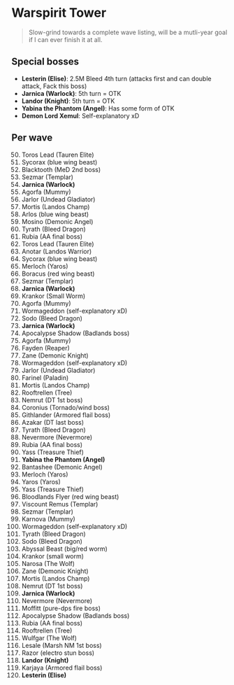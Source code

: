 # Warspirit Tower
> Slow-grind towards a complete wave listing, will be a mutli-year goal if I can ever finish it at all.

## Special bosses
- **Lesterin (Elise)**: 2.5M Bleed 4th turn (attacks first and can double attack, Fack this boss)
- **Jarnica (Warlock)**: 5th turn = OTK
- **Landor (Knight)**: 5th turn = OTK
- **Yabina the Phantom (Angel)**: Has some form of OTK
- **Demon Lord Xemul**: Self-explanatory xD

## Per wave
50. Toros Lead (Tauren Elite)
51. Sycorax (blue wing beast)
52. Blacktooth (MeD 2nd boss)
53. Sezmar (Templar)
54. **Jarnica (Warlock)**
55. Agorfa (Mummy)
56. Jarlor (Undead Gladiator)
57. Mortis (Landos Champ)
58. Arlos (blue wing beast)
59. Mosino (Demonic Angel)
60. Tyrath (Bleed Dragon)
61. Rubia (AA final boss)
62. Toros Lead (Tauren Elite)
63. Anotar (Landos Warrior)
64. Sycorax (blue wing beast)
65. Merloch (Yaros)
66. Boracus (red wing beast)
67. Sezmar (Templar)
68. **Jarnica (Warlock)**
69. Krankor (Small Worm)
70. Agorfa (Mummy)
71. Wormageddon (self-explanatory xD)
72. Sodo (Bleed Dragon)
73. **Jarnica (Warlock)**
74. Apocalypse Shadow (Badlands boss)
75. Agorfa (Mummy)
76. Fayden (Reaper)
77. Zane (Demonic Knight)
78. Wormageddon (self-explanatory xD)
79. Jarlor (Undead Gladiator)
80. Farinel (Paladin)
81. Mortis (Landos Champ)
82. Rooftrellen (Tree)
83. Nemrut (DT 1st boss)
84. Coronius (Tornado/wind boss)
85. Githlander (Armored flail boss)
86. Azakar (DT last boss)
87. Tyrath (Bleed Dragon)
88. Nevermore (Nevermore)
89. Rubia (AA final boss)
90. Yass (Treasure Thief)
91. **Yabina the Phantom (Angel)**
92. Bantashee (Demonic Angel)
93. Merloch (Yaros)
94. Yaros (Yaros)
95. Yass (Treasure Thief)
96. Bloodlands Flyer (red wing beast)
97. Viscount Remus (Templar)
98. Sezmar (Templar)
99. Karnova (Mummy)
100. Wormageddon (self-explanatory xD)
101. Tyrath (Bleed Dragon)
102. Sodo (Bleed Dragon)
103. Abyssal Beast (big/red worm)
104. Krankor (small worm)
105. Narosa (The Wolf)
106. Zane (Demonic Knight)
107. Mortis (Landos Champ)
108. Nemrut (DT 1st boss)
109. **Jarnica (Warlock)**
110. Nevermore (Nevermore)
111. Moffitt (pure-dps fire boss)
112. Apocalypse Shadow (Badlands boss)
113. Rubia (AA final boss)
114. Rooftrellen (Tree)
115. Wulfgar (The Wolf)
116. Lesale (Marsh NM 1st boss)
117. Razor (electro stun boss)
118. **Landor (Knight)**
119. Karjaya (Armored flail boss)
120. **Lesterin (Elise)**